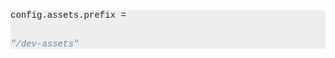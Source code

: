 <div style="padding: 0px 1em 0px 0em !important; border: 0px !important; outline: 0px !important; font-size: 1em !important; border-radius: 0px !important; bottom: auto !important; float: none !important; left: auto !important; overflow: visible !important; right: auto !important; text-align: left !important; top: auto !important; vertical-align: baseline !important; box-sizing: content-box !important; font-family: Consolas, 'Bitstream Vera Sans Mono', 'Courier New', Courier, monospace !important; font-weight: normal !important; font-style: normal !important; min-height: inherit !important; white-space: pre !important; background: none rgb(238, 238, 238) !important;"><code style="padding: 0px !important; border: 0px !important; outline: 0px !important; font-size: 1em !important; font-family: Consolas, 'Bitstream Vera Sans Mono', 'Courier New', Courier, monospace !important; overflow: visible !important; color: rgb(34, 34, 34) !important; white-space: pre-wrap; word-wrap: break-word; border-radius: 0px !important; bottom: auto !important; float: none !important; left: auto !important; right: auto !important; text-align: left !important; top: auto !important; vertical-align: baseline !important; box-sizing: content-box !important; font-weight: normal !important; font-style: normal !important; min-height: inherit !important; background: none !important;">config.assets.prefix =</code> <code style="padding: 0px !important; border: 0px !important; outline: 0px !important; font-size: 1em !important; font-family: Consolas, 'Bitstream Vera Sans Mono', 'Courier New', Courier, monospace !important; overflow: visible !important; color: rgb(101, 136, 168) !important; white-space: pre-wrap; word-wrap: break-word; border-radius: 0px !important; bottom: auto !important; float: none !important; left: auto !important; right: auto !important; text-align: left !important; top: auto !important; vertical-align: baseline !important; box-sizing: content-box !important; font-weight: normal !important; font-style: italic !important; min-height: inherit !important; background: none !important;">

"/dev-assets"</code></div>